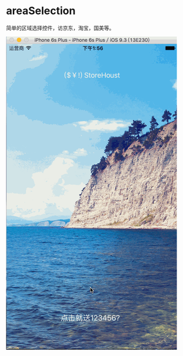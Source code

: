 # areaSelection

简单的区域选择控件，访京东，淘宝，国美等。

![GIF](https://github.com/sunnyXn/AnimationDemo/blob/master/capture.gif)

